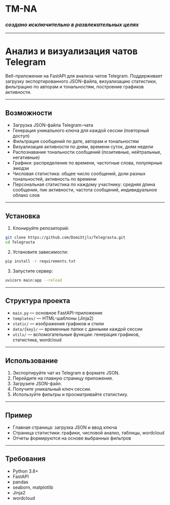 # TM-NA

### *создано исключительно в развлекательных целях*
---

# Анализ и визуализация чатов Telegram

Веб-приложение на FastAPI для анализа чатов Telegram. Поддерживает загрузку экспортированного JSON-файла, визуализацию статистики, фильтрацию по авторам и тональностям, построение графиков активности.

---

## Возможности

* Загрузка JSON-файла Telegram-чата
* Генерация уникального ключа для каждой сессии (повторный доступ)
* Фильтрация сообщений по дате, авторам и тональностям
* Визуализация активности по дням, времени суток, дням недели
* Распознавание тональности сообщений (позитивные, нейтральные, негативные)
* Графики: распределение по времени, частотные слова, популярные эмодзи
* Числовая статистика: общее число сообщений, доли разных тональностей, активность по времени
* Персональная статистика по каждому участнику: средняя длина сообщения, пик активности, частота сообщений, индивидуальное облако слов

---

## Установка

1. Клонируйте репозиторий:

```bash
git clone https://github.com/DomiStjls/Telegrasta.git
cd Telegrasta
```

2. Установите зависимости:

```bash
pip install -r requirements.txt
```

3. Запустите сервер:

```bash
uvicorn main:app --reload
```

---

## Структура проекта

* `main.py` — основное FastAPI-приложение
* `templates/` — HTML-шаблоны (Jinja2)
* `static/` — изображения графиков и стили
* `data/{key}/` — временные папки с данными каждой сессии
* `utils/` — вспомогательные функции: генерация графиков, статистика, wordcloud

---

## Использование

1. Экспортируйте чат из Telegram в формате JSON.
2. Перейдите на главную страницу приложения.
3. Загрузите JSON-файл.
4. Получите уникальный ключ сессии.
5. Используйте фильтры и просматривайте статистику.

---

## Пример

* Главная страница: загрузка JSON и ввод ключа
* Страница статистики: графики, числовой анализ, таблицы, wordcloud
* Отчеты формируются на основе выбранных фильтров

---

## Требования

* Python 3.8+
* FastAPI
* pandas
* seaborn, matplotlib
* Jinja2
* wordcloud


